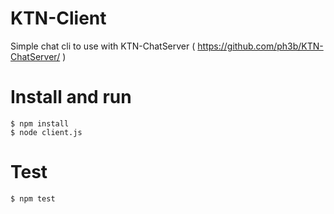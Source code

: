 # KTN-Client
Simple chat cli to use with KTN-ChatServer ( https://github.com/ph3b/KTN-ChatServer/ )

# Install and run
    $ npm install
    $ node client.js
    
# Test
    $ npm test

